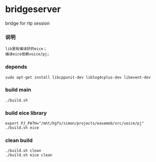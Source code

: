 # bridgeserver
bridge for rtp session

### 说明
	lib里有编译好的eice；
	编译eice依赖voice/pj;
	
	
### depends
	sudo apt-get install libcppunit-dev liblog4cplus-dev libevent-dev
	
### build main
	./build.sh
	
### build eice library
	export PJ_PATH="/mnt/hgfs/simon/projects/easemob/src/voice/pj"
	./build.sh eice
	
### clean build
	./build.sh clean
	./build.sh eice clean

